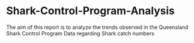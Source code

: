 # Shark-Control-Program-Analysis
The aim of this report is to analyze the trends observed in the Queensland Shark Control Program Data regarding Shark catch numbers
